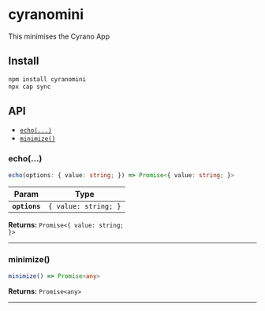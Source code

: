 # cyranomini

This minimises the Cyrano App

## Install

```bash
npm install cyranomini
npx cap sync
```

## API

<docgen-index>

- [`echo(...)`](#echo)
- [`minimize()`](#minimize)

</docgen-index>

<docgen-api>
<!--Update the source file JSDoc comments and rerun docgen to update the docs below-->

### echo(...)

```typescript
echo(options: { value: string; }) => Promise<{ value: string; }>
```

| Param         | Type                            |
| ------------- | ------------------------------- |
| **`options`** | <code>{ value: string; }</code> |

**Returns:** <code>Promise&lt;{ value: string; }&gt;</code>

---

### minimize()

```typescript
minimize() => Promise<any>
```

**Returns:** <code>Promise&lt;any&gt;</code>

---

</docgen-api>
